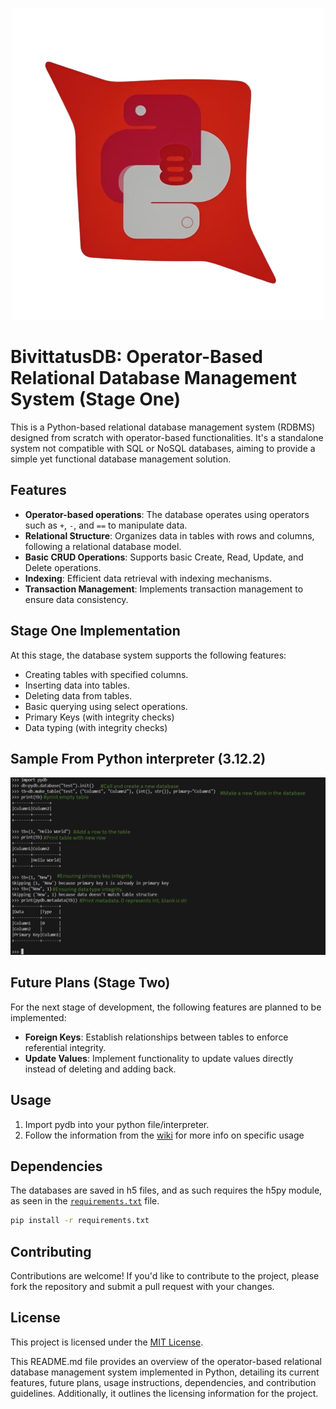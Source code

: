 <p align="center">
<img src="./logo.png" />
</p>

# BivittatusDB: Operator-Based Relational Database Management System (Stage One)

This is a Python-based relational database management system (RDBMS) designed from scratch with operator-based functionalities. It's a standalone system not compatible with SQL or NoSQL databases, aiming to provide a simple yet functional database management solution.

## Features
- **Operator-based operations**: The database operates using operators such as `+`, `-`, and `==` to manipulate data.
- **Relational Structure**: Organizes data in tables with rows and columns, following a relational database model.
- **Basic CRUD Operations**: Supports basic Create, Read, Update, and Delete operations.
- **Indexing**: Efficient data retrieval with indexing mechanisms.
- **Transaction Management**: Implements transaction management to ensure data consistency.

## Stage One Implementation
At this stage, the database system supports the following features:
- Creating tables with specified columns.
- Inserting data into tables.
- Deleting data from tables.
- Basic querying using select operations.
- Primary Keys (with integrity checks)
- Data typing (with integrity checks)

## Sample From Python interpreter (3.12.2)
![sample](sample.png)

## Future Plans (Stage Two)
For the next stage of development, the following features are planned to be implemented:
- **Foreign Keys**: Establish relationships between tables to enforce referential integrity.
- **Update Values**: Implement functionality to update values directly instead of deleting and adding back.

## Usage
1. Import pydb into your python file/interpreter.
2. Follow the information from the [wiki](https://github.com/HarbingerOfFire/PYDB/wiki) for more info on specific usage


## Dependencies
The databases are saved in h5 files, and as such requires the h5py module, as seen in the [`requirements.txt`](./requirements.txt) file.
```bash
pip install -r requirements.txt
```

## Contributing
Contributions are welcome! If you'd like to contribute to the project, please fork the repository and submit a pull request with your changes.

## License
This project is licensed under the [MIT License](LICENSE).

This README.md file provides an overview of the operator-based relational database management system implemented in Python, detailing its current features, future plans, usage instructions, dependencies, and contribution guidelines. Additionally, it outlines the licensing information for the project.
